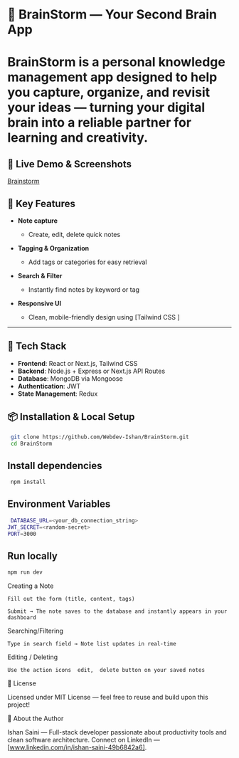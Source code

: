 # 🧠 BrainStorm — Your Second Brain App

# **BrainStorm** is a personal knowledge management app designed to help you capture, organize, and revisit your ideas — turning your digital brain into a reliable partner for learning and creativity.

## 🚀 Live Demo & Screenshots

[Brainstorm](https://www.brainstormideas.xyz/Profile)

## 🎯 Key Features

- **Note capture**

  - Create, edit, delete quick notes

- **Tagging & Organization**

  - Add tags or categories for easy retrieval

- **Search & Filter**

  - Instantly find notes by keyword or tag

- **Responsive UI**
  - Clean, mobile-friendly design using [Tailwind CSS ]

---

## 🧩 Tech Stack

- **Frontend**: React or Next.js, Tailwind CSS
- **Backend**: Node.js + Express or Next.js API Routes
- **Database**: MongoDB via Mongoose
- **Authentication**: JWT
- **State Management**: Redux

## 📦 Installation & Local Setup

```bash
 git clone https://github.com/Webdev-Ishan/BrainStorm.git
 cd BrainStorm

```

## Install dependencies

```bash
 npm install
```

## Environment Variables

```bash
 DATABASE_URL=<your_db_connection_string>
JWT_SECRET=<random-secret>
PORT=3000
```

## Run locally

```bash
npm run dev
```

Creating a Note

    Fill out the form (title, content, tags)

    Submit → The note saves to the database and instantly appears in your dashboard

Searching/Filtering

    Type in search field → Note list updates in real-time

Editing / Deleting

    Use the action icons  edit,  delete button on your saved notes


📄 License

Licensed under MIT License — feel free to reuse and build upon this project!

👤 About the Author

Ishan Saini — Full-stack developer passionate about productivity tools and clean software architecture.
Connect on LinkedIn — [www.linkedin.com/in/ishan-saini-49b6842a6].



